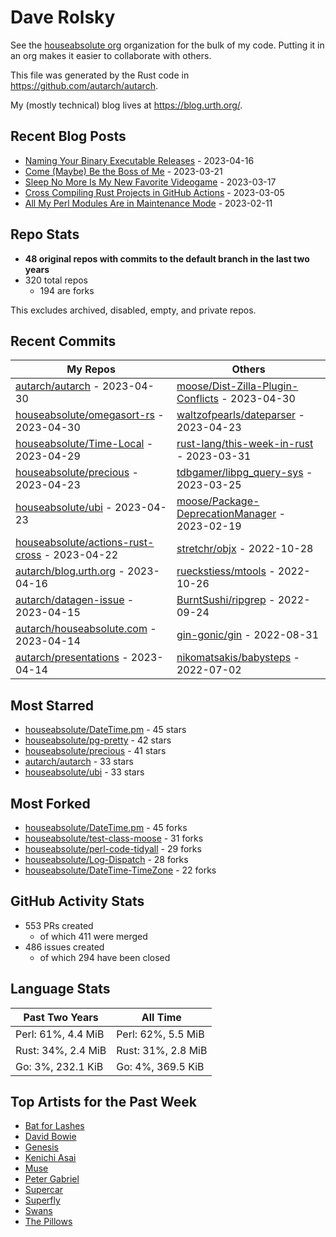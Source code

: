 
# Dave Rolsky

See the [houseabsolute org](https://github.com/houseabsolute) organization for
the bulk of my code. Putting it in an org makes it easier to collaborate with
others.

This file was generated by the Rust code in
https://github.com/autarch/autarch.

My (mostly technical) blog lives at https://blog.urth.org/.

## Recent Blog Posts

- [Naming Your Binary Executable Releases](https://blog.urth.org/2023/04/16/naming-your-binary-executable-releases/) - 2023-04-16
- [Come (Maybe) Be the Boss of Me](https://blog.urth.org/2023/03/21/come-maybe-be-the-boss-of-me/) - 2023-03-21
- [Sleep No More Is My New Favorite Videogame](https://blog.urth.org/2023/03/17/sleep-no-more-is-my-new-favorite-videogame/) - 2023-03-17
- [Cross Compiling Rust Projects in GitHub Actions](https://blog.urth.org/2023/03/05/cross-compiling-rust-projects-in-github-actions/) - 2023-03-05
- [All My Perl Modules Are in Maintenance Mode](https://blog.urth.org/2023/02/11/all-my-perl-modules-are-in-maintenance-mode/) - 2023-02-11


## Repo Stats
- **48 original repos with commits to the default branch in the last two years**
- 320 total repos
  - 194 are forks

This excludes archived, disabled, empty, and private repos.

## Recent Commits
| My Repos | Others |
|----------|--------|
| [autarch/autarch](https://github.com/autarch/autarch) - 2023-04-30              | [moose/Dist-Zilla-Plugin-Conflicts](https://github.com/moose/Dist-Zilla-Plugin-Conflicts) - 2023-04-30                |
| [houseabsolute/omegasort-rs](https://github.com/houseabsolute/omegasort-rs) - 2023-04-30              | [waltzofpearls/dateparser](https://github.com/waltzofpearls/dateparser) - 2023-04-23                |
| [houseabsolute/Time-Local](https://github.com/houseabsolute/Time-Local) - 2023-04-29              | [rust-lang/this-week-in-rust](https://github.com/rust-lang/this-week-in-rust) - 2023-03-31                |
| [houseabsolute/precious](https://github.com/houseabsolute/precious) - 2023-04-23              | [tdbgamer/libpg_query-sys](https://github.com/tdbgamer/libpg_query-sys) - 2023-03-25                |
| [houseabsolute/ubi](https://github.com/houseabsolute/ubi) - 2023-04-23              | [moose/Package-DeprecationManager](https://github.com/moose/Package-DeprecationManager) - 2023-02-19                |
| [houseabsolute/actions-rust-cross](https://github.com/houseabsolute/actions-rust-cross) - 2023-04-22              | [stretchr/objx](https://github.com/stretchr/objx) - 2022-10-28                |
| [autarch/blog.urth.org](https://github.com/autarch/blog.urth.org) - 2023-04-16              | [rueckstiess/mtools](https://github.com/rueckstiess/mtools) - 2022-10-26                |
| [autarch/datagen-issue](https://github.com/autarch/datagen-issue) - 2023-04-15              | [BurntSushi/ripgrep](https://github.com/BurntSushi/ripgrep) - 2022-09-24                |
| [autarch/houseabsolute.com](https://github.com/autarch/houseabsolute.com) - 2023-04-14              | [gin-gonic/gin](https://github.com/gin-gonic/gin) - 2022-08-31                |
| [autarch/presentations](https://github.com/autarch/presentations) - 2023-04-14              | [nikomatsakis/babysteps](https://github.com/nikomatsakis/babysteps) - 2022-07-02                |


## Most Starred
- [houseabsolute/DateTime.pm](https://github.com/houseabsolute/DateTime.pm) - 45 stars
- [houseabsolute/pg-pretty](https://github.com/houseabsolute/pg-pretty) - 42 stars
- [houseabsolute/precious](https://github.com/houseabsolute/precious) - 41 stars
- [autarch/autarch](https://github.com/autarch/autarch) - 33 stars
- [houseabsolute/ubi](https://github.com/houseabsolute/ubi) - 33 stars


## Most Forked
- [houseabsolute/DateTime.pm](https://github.com/houseabsolute/DateTime.pm) - 45 forks
- [houseabsolute/test-class-moose](https://github.com/houseabsolute/test-class-moose) - 31 forks
- [houseabsolute/perl-code-tidyall](https://github.com/houseabsolute/perl-code-tidyall) - 29 forks
- [houseabsolute/Log-Dispatch](https://github.com/houseabsolute/Log-Dispatch) - 28 forks
- [houseabsolute/DateTime-TimeZone](https://github.com/houseabsolute/DateTime-TimeZone) - 22 forks


## GitHub Activity Stats
- 553 PRs created
  - of which 411 were merged
- 486 issues created
  - of which 294 have been closed

## Language Stats
| Past Two Years        | All Time                |
|-----------------------|-------------------------|
| Perl: 61%, 4.4 MiB              | Perl: 62%, 5.5 MiB                |
| Rust: 34%, 2.4 MiB              | Rust: 31%, 2.8 MiB                |
| Go: 3%, 232.1 KiB              | Go: 4%, 369.5 KiB                |


## Top Artists for the Past Week
* [Bat for Lashes](https://musicbrainz.org/artist/10000730-525f-4ed5-aaa8-92888f060f5f)
* [David Bowie](https://musicbrainz.org/artist/5441c29d-3602-4898-b1a1-b77fa23b8e50)
* [Genesis](https://musicbrainz.org/search?query=Genesis&amp;type=artist&amp;method=indexed)
* [Kenichi Asai](https://musicbrainz.org/artist/72a9306d-b95b-41b7-9d04-d25768f15290)
* [Muse](https://musicbrainz.org/artist/9c9f1380-2516-4fc9-a3e6-f9f61941d090)
* [Peter Gabriel](https://musicbrainz.org/artist/8e66ea2b-b57b-47d9-8df0-df4630aeb8e5)
* [Supercar](https://musicbrainz.org/artist/dc5cd3ad-fa36-42e0-acd4-2c9d87f82ea6)
* [Superfly](https://musicbrainz.org/search?query=Superfly&amp;type=artist&amp;method=indexed)
* [Swans](https://musicbrainz.org/artist/3285dc48-9505-469d-ad8a-bdf2d3dba632)
* [The Pillows](https://musicbrainz.org/search?query=The%20Pillows&amp;type=artist&amp;method=indexed)

